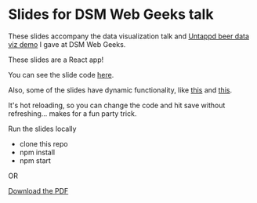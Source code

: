 # Slides for DSM Web Geeks talk
These slides accompany the data visualization talk and [Untappd beer data viz demo](https://github.com/austinlyons/beer-dataviz-code) I gave at DSM Web Geeks.

These slides are a React app! 

You can see the slide code [here](https://github.com/austinlyons/dataviz-slides/blob/master/presentation/index.js).

Also, some of the slides have dynamic functionality, like [this](https://github.com/austinlyons/dataviz-slides/blob/master/assets/redditPosts.js) and [this](https://github.com/austinlyons/dataviz-slides/blob/master/assets/interactive.js).

It's hot reloading, so you can change the code and hit save without refreshing... makes for a fun party trick.

Run the slides locally
* clone this repo
* npm install
* npm start

OR

[Download the PDF](/DataVizSlides.pdf)




